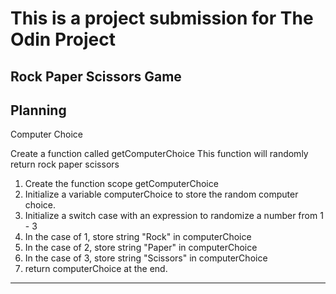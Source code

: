 # This is a project submission for The Odin Project

## Rock Paper Scissors Game

Planning 
---
Computer Choice

Create a function called getComputerChoice 
This function will randomly return rock paper scissors 

1) Create the function scope getComputerChoice
2) Initialize a variable computerChoice to store the random computer choice.
3) Initialize a switch case with an expression to randomize a number from 1 - 3
4) In the case of 1, store string "Rock" in computerChoice
5) In the case of 2, store string "Paper" in computerChoice
6) In the case of 3, store string "Scissors" in computerChoice
7) return computerChoice at the end.

---
